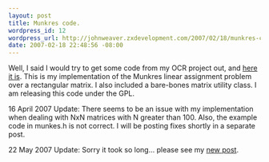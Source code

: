 ```yaml
--- 
layout: post
title: Munkres code.
wordpress_id: 12
wordpress_url: http://johnweaver.zxdevelopment.com/2007/02/18/munkres-code/
date: 2007-02-18 22:48:56 -08:00
---
```

Well, I said I would try to get some code from my OCR project out, and <a href="http://johnweaver.zxdevelopment.com/wp-content/uploads/2007/02/munkres.zip">here it is</a>. This is my implementation of the Munkres linear assignment problem over a rectangular matrix. I also included a bare-bones matrix utility class. I am releasing this code under the GPL.

16 April 2007 Update: There seems to be an issue with my implementation when dealing with NxN matrices with N greater than 100. Also, the example code in munkes.h is not correct. I will be posting fixes shortly in a separate post.

22 May 2007 Update: Sorry it took so long... please see my <a href="http://johnweaver.zxdevelopment.com/2007/05/22/munkres-code-v2/">new post</a>.
